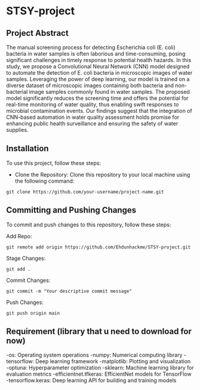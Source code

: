# STSY-project

## Project Abstract

The manual screening process for detecting Escherichia coli (E. coli) bacteria in water samples is often laborious and time-consuming, posing significant challenges in timely response to potential health hazards. In this study, we propose a Convolutional Neural Network (CNN) model designed to automate the detection of E. coli bacteria in microscopic images of water samples. Leveraging the power of deep learning, our model is trained on a diverse dataset of microscopic images containing both bacteria and non-bacterial image samples commonly found in water samples. The proposed model significantly reduces the screening time and offers the potential for real-time monitoring of water quality, thus enabling swift responses to microbial contamination events. Our findings suggest that the integration of CNN-based automation in water quality assessment holds promise for enhancing public health surveillance and ensuring the safety of water supplies.

## Installation
To use this project, follow these steps:
- Clone the Repository: Clone this repository to your local machine using the following command:
```
git clone https://github.com/your-username/project-name.git
```
## Committing and Pushing Changes
To commit and push changes to this repository, follow these steps:

Add Repo:
```
git remote add origin https://github.com/Ehdunhackme/STSY-project.git
```
Stage Changes: 
```
git add .
```
Commit Changes: 
```
git commit -m "Your descriptive commit message"
```
Push Changes: 
```
git push origin main
```

## Requirement (library that u need to download for now) 
-os: Operating system operations
-numpy: Numerical computing library
-tensorflow: Deep learning framework
-matplotlib: Plotting and visualization
-optuna: Hyperparameter optimization
-sklearn: Machine learning library for evaluation metrics
-efficientnet.tfkeras: EfficientNet models for TensorFlow
-tensorflow.keras: Deep learning API for building and training models
